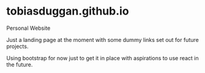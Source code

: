 # tobiasduggan.github.io
Personal Website

Just a landing page at the moment with some dummy links set out for future projects.

Using bootstrap for now just to get it in place with aspirations to use react in the future.

